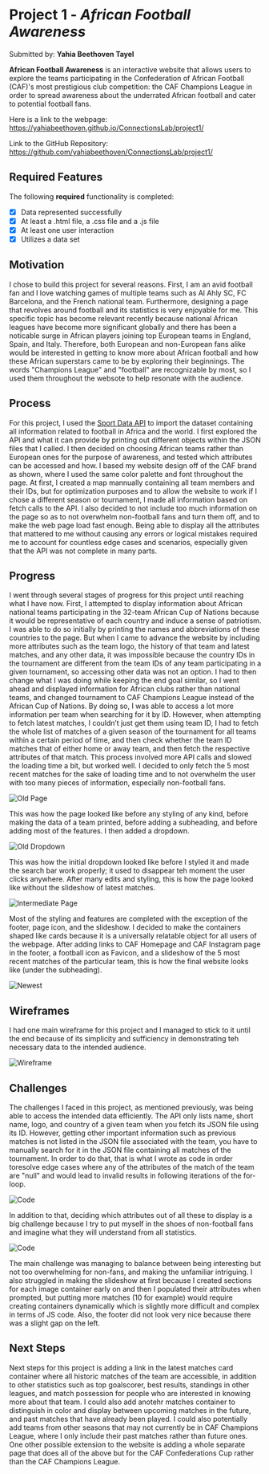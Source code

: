 
# Project 1 - *African Football Awareness*

Submitted by: **Yahia Beethoven Tayel**

**African Football Awareness** is an interactive website that allows users to explore the teams participating in the Confederation of African Football (CAF)'s most prestigious club competition: the CAF Champions League in order to spread awareness about the underrated African football and cater to potential football fans.

Here is a link to the webpage: 
https://yahiabeethoven.github.io/ConnectionsLab/project1/

Link to the GitHub Repository: 
https://github.com/yahiabeethoven/ConnectionsLab/project1/

## Required Features

The following **required** functionality is completed:

* [x] Data represented successfully
* [x] At least a .html file, a .css file and a .js file
* [x] At least one user interaction
* [x] Utilizes a data set

## Motivation
I chose to build this project for several reasons. First, I am an avid football fan and I love watching games of multiple teams such as Al Ahly SC, FC Barcelona, and the French national team. Furthermore, designing a page that revolves around football and its statistics is very enjoyable for me. This specific topic has become relevant recently because national African leagues have become more significant globally and there has been a noticable surge in African players joining top European teams in England, Spain, and Italy. Therefore, both European and non-European fans alike would be interested in getting to know more about African football and how these African superstars came to be by exploring their beginnings. The words "Champions League" and "football" are recognizable by most, so I used them throughout the websote to help resonate with the audience.

## Process
For this project, I used the <a href="https://app.sportdataapi.com/">Sport Data API</a> to import the dataset containing all information related to football in Africa and the world. I first explored the API and what it can provide by printing out different objects within the JSON files that I called. I then decided on choosing African teams rather than European ones for the purpose of awareness, and tested which attributes can be accessed and how. I based my website design off of the CAF brand as shown, where I used the same color palette and font throughout the page. At first, I created a map mannually containing all team members and their IDs, but for optimization purposes and to allow the website to work if I chose a different season or tournament, I made all information based on fetch calls to the API. I also decided to not include too much information on the page so as to not overwhelm non-football fans and turn them off, and to make the web page load fast enough. Being able to display all the attributes that mattered to me without causing any errors or logical mistakes required me to account for countless edge cases and scenarios, especially given that the API was not complete in many parts. 

## Progress
I went through several stages of progress for this project until reaching what I have now. First, I attempted to display information about African national teams participating in the 32-team African Cup of Nations because it would be representative of each country and induce a sense of patriotism. I was able to do so initially by printing the names and abbreviations of these countries to the page. But when I came to advance the website by including more attributes such as the team logo, the history of that team and latest matches, and any other data, it was impossible because the country IDs in the tournament are different from the team IDs of any team participating in a given tournament, so accessing other data was not an option. I had to then change what I was doing while keeping the end goal similar, so I went ahead and displayed information for African clubs rather than national teams, and changed tournament to CAF Champions League instead of the African Cup of Nations. By doing so, I was able to access a lot more information per team when searching for it by ID. However, when attempting to fetch latest matches, I couldn’t just get them using team ID, I had to fetch the whole list of matches of a given season of the tournament for all teams within a certain period of time, and then check whether the team ID matches that of either home or away team, and then fetch the respective attributes of that match. This process involved more API calls and slowed the loading time a bit, but worked well. I decided to only fetch the 5 most recent matches for the sake of loading time and to not overwhelm the user with too many pieces of information, especially non-football fans.

<img src="./resources/old_page.png" alt="Old Page"/>

This was how the page looked like before any styling of any kind, before making the data of a team printed, before adding a subheading, and before adding most of the features.
I then added a dropdown.

<img src="./resources/old_dropdown.png" alt="Old Dropdown"/>

This was how the initial dropdown looked like before I styled it and made the search bar work properly; it used to disappear teh moment the user clicks anywhere.
After many edits and styling, this is how the page looked like without the slideshow of latest matches.

<img src="./resources/page_without_slideshow.png" alt="Intermediate Page"/>

Most of the styling and features are completed with the exception of the footer, page icon, and the slideshow. I decided to make the containers shaped like cards because it is a universally relatable object for all users of the webpage.
After adding links to CAF Homepage and CAF Instagram page in the footer, a football icon as Favicon, and a slideshow of the 5 most recent matches of the particular team, this is how the final website looks like (under the subheading).

<img src="./resources/newest.png" alt="Newest"/>

## Wireframes
I had one main wireframe for this project and I managed to stick to it until the end because of its simplicity and sufficiency in demonstrating teh necessary data to the intended audience.

<img src="./resources/project1_wireframe.png" alt="Wireframe"/>

## Challenges
The challenges I faced in this project, as mentioned previously, was being able to access the intended data efficiently. The API only lists name, short name, logo, and country of a given team when you fetch its JSON file using its ID. However, getting other important information such as previous matches is not listed in the JSON file associated with the team, you have to manually search for it in the JSON file containing all matches of the tournament. In order to do that, that is what I wrote as code in order toresolve edge cases where any of the attributes of the match of the team are "null" and would lead to invalid results in following iterations of the for-loop.

<img src="./resources/code_snippet.png" alt="Code"/>

In addition to that, deciding which attributes out of all these to display is a big challenge because I try to put myself in the shoes of non-football fans and imagine what they will understand from all statistics. 

<img src="./resources/json_sc.png" alt="Code"/>

The main challenge was managing to balance between being interesting but not too overwhelming for non-fans, and making the unfamiliar intriguing. I also struggled in making the slideshow at first because I created sections for each image container early on and then I populated their attributes when prompted, but putting more matches (10 for example) would require creating containers dynamically which is slightly more difficult and complex in terms of JS code. Also, the footer did not look very nice because there was a slight gap on the left. 

## Next Steps
Next steps for this project is adding a link in the latest matches card container where all historic matches of the team are accessible, in addition to other statistics such as top goalscorer, best results, standings in other leagues, and match possession for people who are interested in knowing more about that team. I could also add anotehr matches container to distinguish in color and display between upcoming matches in the future, and past matches that have already been played. I could also potentially add teams from other seasons that may not currently be in CAF Champions League, where I only include their past matches rather than future ones. One other possible extension to the website is adding a whole separate page that does all of the above but for the CAF Confederations Cup rather than the CAF Champions League.

